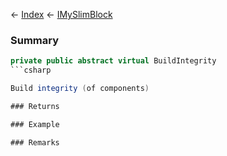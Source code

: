 ← [Index](Api-Index) ← [IMySlimBlock](VRage.Game.ModAPI.Ingame.IMySlimBlock)

### Summary

```csharp
private public abstract virtual BuildIntegrity
```csharp

Build integrity (of components)

### Returns

### Example

### Remarks

